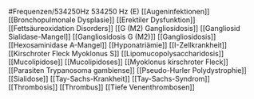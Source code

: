 #Frequenzen/534250Hz
534250 Hz (E)
[[Augeninfektionen]]
[[Bronchopulmonale Dysplasie]]
[[Erektiler Dysfunktion]]
[[Fettsäureoxidation Disorders]]
[[G (M2) Gangliosidosis]]
[[Gangliosid Sialidase-Mangel]]
[[Gangliosidosis G (M2)]]
[[Gangliosidosis]]
[[Hexosaminidase A-Mangel]]
[[Hyponatriämie]]
[[I-Zellkrankheit]]
[[Kirschroter Fleck Myoklonus S]]
[[Lipomucopolysaccharidosis]]
[[Mucolipidose]]
[[Mucolipidoses]]
[[Myoklonus kirschroter Fleck]]
[[Parasiten Trypanosoma gambiense]]
[[Pseudo-Hurler Polydystrophie]]
[[Sialidose]]
[[Tay-Sachs-Krankheit]]
[[Tay-Sachs-Syndrom]]
[[Thrombosis]]
[[Thrombus]]
[[Tiefe Venenthrombosen]]
